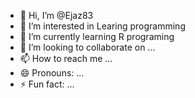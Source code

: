 - 👋 Hi, I’m @Ejaz83
- 👀 I’m interested in Learing programming 
- 🌱 I’m currently learning R programing
- 💞️ I’m looking to collaborate on ...
- 📫 How to reach me ...
- 😄 Pronouns: ...
- ⚡ Fun fact: ...

<!---
Ejaz83/Ejaz83 is a ✨ special ✨ repository because its `README.md` (this file) appears on your GitHub profile.
You can click the Preview link to take a look at your changes.
--->
